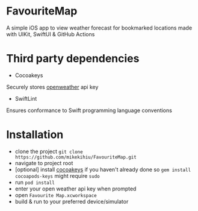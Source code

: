 # FavouriteMap
A simple iOS app to view weather forecast for bookmarked locations made with UIKit, SwiftUI & GitHub Actions

# Third party dependencies
- Cocoakeys

Securely stores [openweather](https://openweathermap.org) api key

- SwiftLint

Ensures conformance to Swift programming language conventions

# Installation
- clone the project `git clone https://github.com/mikekihiu/FavouriteMap.git`
- navigate to project root
- [optional] install [cocoakeys](https://github.com/orta/cocoapods-keys) if you haven't already done so `gem install cocoapods-keys` might require `sudo`
- run `pod install`
- enter your open weather api key when prompted
- open `Favourite Map.xcworkspace`
- build & run to your preferred device/simulator
